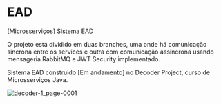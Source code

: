 # EAD
[Microsserviços] Sistema EAD

O projeto está dividido em duas branches, uma onde há comunicação sincrona entre os services e outra com comunicação assincrona usando mensageria RabbitMQ e JWT Security implementado.

Sistema EAD construido [Em andamento] no Decoder Project, curso de Microsserviços Java.


![decoder-1_page-0001](https://github.com/DreitonWashington/EAD/assets/96394627/8b6cb952-24f3-49a0-a35d-f54bf12db9e7)
